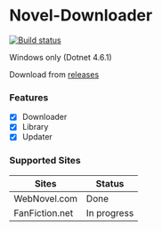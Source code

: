 # Novel-Downloader

[![Build status](https://ci.appveyor.com/api/projects/status/t8dqj3a7hv2v2b2q?svg=true)](https://ci.appveyor.com/project/gmastergreatee/novel-downloader)

Windows only (Dotnet 4.6.1)

Download from [releases](https://github.com/gmastergreatee/Novel-Downloader/releases)

### Features
- [x] Downloader
- [x] Library
- [x] Updater

### Supported Sites
|Sites|Status|
|-----|------|
|WebNovel.com|Done|
|FanFiction.net|In progress|
